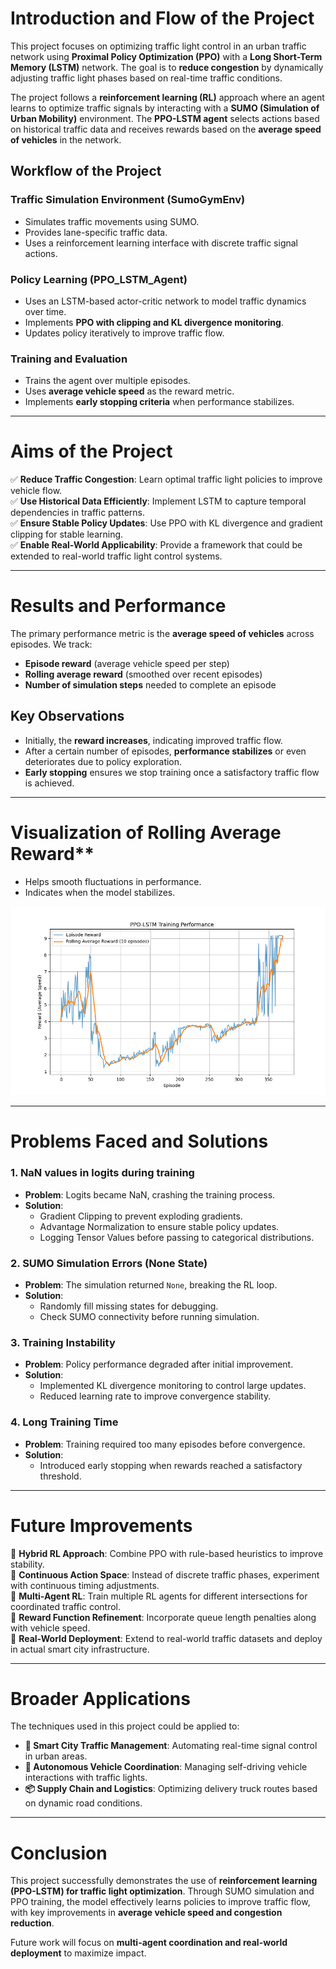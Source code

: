 # Introduction and Flow of the Project

This project focuses on optimizing traffic light control in an urban traffic network using **Proximal Policy Optimization (PPO)** with a **Long Short-Term Memory (LSTM)** network. The goal is to **reduce congestion** by dynamically adjusting traffic light phases based on real-time traffic conditions.

The project follows a **reinforcement learning (RL)** approach where an agent learns to optimize traffic signals by interacting with a **SUMO (Simulation of Urban Mobility)** environment. The **PPO-LSTM agent** selects actions based on historical traffic data and receives rewards based on the **average speed of vehicles** in the network.

## Workflow of the Project

### **Traffic Simulation Environment (SumoGymEnv)**
- Simulates traffic movements using SUMO.
- Provides lane-specific traffic data.
- Uses a reinforcement learning interface with discrete traffic signal actions.

### **Policy Learning (PPO_LSTM_Agent)**
- Uses an LSTM-based actor-critic network to model traffic dynamics over time.
- Implements **PPO with clipping and KL divergence monitoring**.
- Updates policy iteratively to improve traffic flow.

### **Training and Evaluation**
- Trains the agent over multiple episodes.
- Uses **average vehicle speed** as the reward metric.
- Implements **early stopping criteria** when performance stabilizes.

---

# Aims of the Project

✅ **Reduce Traffic Congestion**: Learn optimal traffic light policies to improve vehicle flow.  
✅ **Use Historical Data Efficiently**: Implement LSTM to capture temporal dependencies in traffic patterns.  
✅ **Ensure Stable Policy Updates**: Use PPO with KL divergence and gradient clipping for stable learning.  
✅ **Enable Real-World Applicability**: Provide a framework that could be extended to real-world traffic light control systems.  

---

# Results and Performance

The primary performance metric is the **average speed of vehicles** across episodes. We track:

- **Episode reward** (average vehicle speed per step)
- **Rolling average reward** (smoothed over recent episodes)
- **Number of simulation steps** needed to complete an episode

## Key Observations
- Initially, the **reward increases**, indicating improved traffic flow.
- After a certain number of episodes, **performance stabilizes** or even deteriorates due to policy exploration.
- **Early stopping** ensures we stop training once a satisfactory traffic flow is achieved.

---

# Visualization of Rolling Average Reward**
- Helps smooth fluctuations in performance.
- Indicates when the model stabilizes.

![Rolling Average Reward](images/reward_400_ecoph_3600_steps_stop_at_881_step_speed_911_roll.png)

---

# Problems Faced and Solutions

### **1. NaN values in logits during training**
- **Problem**: Logits became NaN, crashing the training process.  
- **Solution**:
  - Gradient Clipping to prevent exploding gradients.
  - Advantage Normalization to ensure stable policy updates.
  - Logging Tensor Values before passing to categorical distributions.

### **2. SUMO Simulation Errors (None State)**
- **Problem**: The simulation returned `None`, breaking the RL loop.  
- **Solution**:
  - Randomly fill missing states for debugging.
  - Check SUMO connectivity before running simulation.

### **3. Training Instability**
- **Problem**: Policy performance degraded after initial improvement.  
- **Solution**:
  - Implemented KL divergence monitoring to control large updates.
  - Reduced learning rate to improve convergence stability.

### **4. Long Training Time**
- **Problem**: Training required too many episodes before convergence.  
- **Solution**:
  - Introduced early stopping when rewards reached a satisfactory threshold.

---

# Future Improvements

🔹 **Hybrid RL Approach**: Combine PPO with rule-based heuristics to improve stability.  
🔹 **Continuous Action Space**: Instead of discrete traffic phases, experiment with continuous timing adjustments.  
🔹 **Multi-Agent RL**: Train multiple RL agents for different intersections for coordinated traffic control.  
🔹 **Reward Function Refinement**: Incorporate queue length penalties along with vehicle speed.  
🔹 **Real-World Deployment**: Extend to real-world traffic datasets and deploy in actual smart city infrastructure.  

---

# Broader Applications

The techniques used in this project could be applied to:

- **🚦 Smart City Traffic Management**: Automating real-time signal control in urban areas.
- **🚗 Autonomous Vehicle Coordination**: Managing self-driving vehicle interactions with traffic lights.
- **📦 Supply Chain and Logistics**: Optimizing delivery truck routes based on dynamic road conditions.

---

# Conclusion

This project successfully demonstrates the use of **reinforcement learning (PPO-LSTM) for traffic light optimization**. Through SUMO simulation and PPO training, the model effectively learns policies to improve traffic flow, with key improvements in **average vehicle speed and congestion reduction**.

Future work will focus on **multi-agent coordination and real-world deployment** to maximize impact.
